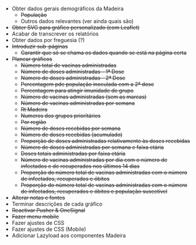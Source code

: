 - Obter dados gerais demográficos da Madeira
    - ~~População~~
    - Outros dados relevantes (ver ainda quais são)
- ~~Obter SVG para gráfico personalizado (com Leaflet)~~
- Acabar de transcrever os relatórios
- Obter dados por freguesia (?)
- ~~Introduzir sub-páginas~~
    - ~~Garantir que só se chama os dados quando se está na página certa~~
- ~~Planear gráficos~~
    - ~~Número total de vacinas administradas~~
    - ~~Número de doses administradas - 1ª Dose~~
    - ~~Número de doses administradas - 2ª Dose~~
    - ~~Percentagem pde população inoculada com a 2ª dose~~
    - ~~Percentagem para atingir imunidade de grupo~~
    - ~~Número de vacinas administradas (sem as marcas)~~
    - ~~Número de vacinas administradas por semana~~
    - ~~Rt Madeira~~
    - ~~Numeros dos grupos prioritários~~
    - ~~Por região~~
    - ~~Número de doses recebidas por semana~~
    - ~~Número de doses recebidas (acumulado)~~
    - ~~Proporção de doses administradas relativamente às doses recebidas~~
    - ~~Número de doses administradas por semana e faixa etária~~
    - ~~Doses totais administradas por faixa etária~~
    - ~~Número de vacinas administradas por dia com o número de infectados e de recuperados nos últimos 14 dias~~
    - ~~Proporção do número total de vacinas administradas com o número de infectados, recuperados e óbitos~~
    - ~~Proporção do número total de vacinas administradas com o número de infectados, recuperados e óbitos e população suscetível~~
- ~~Alterar notas e fontes~~
- Terminar descrições de cada gráfico
- ~~Reactivar Pusher & OneSignal~~
- ~~Fazer menu mobile~~
- Fazer ajustes de CSS
- Fazer ajustes de CSS (Mobile)
- Adicionar Lazyload aos componentes Madeira

